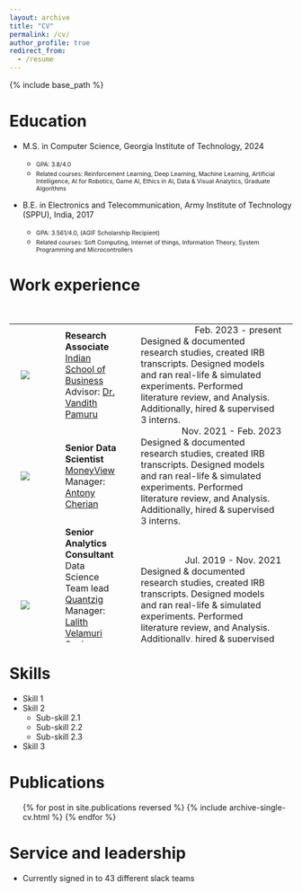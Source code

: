 ```yaml
---
layout: archive
title: "CV"
permalink: /cv/
author_profile: true
redirect_from:
  - /resume
---
```


{% include base_path %}



<script>
    function pressBtn(p) {

      var id_btn=["exp-btn", "pub-btn"], class_btn=["fas fa-plus-square", "fas fa-minus-square"];
      var id_div=["exp-div", "pub-div"], style_div=["height: 300px; overflow: auto;", "height: 400px; overflow: auto;"];

      var btn = document.getElementById(id_btn[p]);
      if(btn.className == class_btn[0]) {
        btn.className = class_btn[1];
        document.getElementById(id_div[p]).style = "";
      }
      else {
        btn.className = class_btn[0];
        document.getElementById(id_div[p]).style = style_div[p];
      }
    }

    function img_hover(e, f) {
      e.setAttribute("src", f);
    }
    function img_unhover(e, f) {
      e.setAttribute("src", f);
    }
</script>



Education
======
* M.S. in Computer Science, Georgia Institute of Technology, 2024
  + <span style="font-size: 0.75em">GPA: 3.8/4.0</span>
  + <span style="font-size: 0.75em">Related courses: Reinforcement Learning, Deep Learning, Machine Learning, Artificial Intelligence, AI for Robotics, Game AI, Ethics in AI, Data & Visual Analytics, Graduate Algorithms</span>
   
* B.E. in Electronics and Telecommunication, Army Institute of Technology (SPPU), India, 2017
  + <span style="font-size: 0.75em">GPA: 3.561/4.0, (AGIF Scholarship Recipient)</span>
  + <span style="font-size: 0.75em">Related courses: Soft Computing, Internet of things, Information Theory, System Programming and Microcontrollers</span>


<!-- adding td
td {
  padding: 0px 20px 0px 20px;
  vertical-align: middle;
}
td.all {
  width: 100%;
}
td.exp-avatar {
  width: 15%;
}
td.exp-description {
  width: 80%;
}
td.pub-avatar {
  width: 30%;
}
td.pub-description {
  width: 65%;
}--> 







Work experience
======
<div style="height: 600px; overflow: auto;" id="exp-div">
  <table><tbody>
    <tr>
      <td style="padding: 0px 20px 0px 20px;vertical-align: middle;width: 15%;">
      <img src="https://www.isb.edu/content/dam/sites/diri/logo.png" />
      </td>
      <td style="padding: 0px 20px 0px 20px;vertical-align: middle;width: 25%;">
      <b>Research Associate</b>
      <br>
      <a href="www.isb.edu" target="_blank">Indian School of Business</a>
      <br>
      Advisor: <a href="https://www.isb.edu/en/research-thought-leadership/faculty/faculty-directory/vandith-pamuru.html">Dr. Vandith Pamuru</a>
      </td>
      <td style="padding: 0px 20px 0px 20px;vertical-align: middle;width: 55%;">
      <span style="float: right;">Feb. 2023 - present</span>
      <br>
      Designed & documented research studies, created IRB transcripts. 
      Designed models and ran real-life & simulated experiments. Performed literature review, and Analysis. Additionally, hired & supervised 3 interns.
      </td>
    </tr>
    <br>
    <tr>
      <td style="padding: 0px 20px 0px 20px;vertical-align: middle;width: 15%;">
      <img src="https://moneyview.in/images/mv-green-logo-v3Compressed.svg" />
      </td>
      <td style="padding: 0px 20px 0px 20px;vertical-align: middle;width: 25%;">
      <b>Senior Data Scientist</b>
      <br>
      <a href="https://moneyview.in/" target="_blank">MoneyView</a>
      <br>
      Manager: <a href="https://in.linkedin.com/in/antony-cherian-66500515">Antony Cherian</a>
      </td>
      <td style="padding: 0px 20px 0px 20px;vertical-align: middle;width: 55%;">
      <span style="float: right;">Nov. 2021 - Feb. 2023</span>
      <br>
      Designed & documented research studies, created IRB transcripts. 
      Designed models and ran real-life & simulated experiments. Performed literature review, and Analysis. Additionally, hired & supervised 3 interns.
      </td>
    </tr>
    <tr>
      <td style="padding: 0px 20px 0px 20px;vertical-align: middle;width: 15%;">
      <img src="https://www.quantzig.com/wp-content/uploads/2024/08/quantzig-logo.svg" />
      </td>
      <td style="padding: 0px 20px 0px 20px;vertical-align: middle;width: 25%;">
      <b>Senior Analytics Consultant</b>
      <br>
      Data Science Team lead
      <br>
      <a href="https://www.quantzig.com/" target="_blank">Quantzig</a>
      <br>
      Manager: <a href="https://in.linkedin.com/in/lalithvelamuri">Lalith Velamuri</a>
      <br>
      Senior-Manager: <a href="https://in.linkedin.com/in/sudarshankl">Sudarshan KL</a>
      </td>
      <td style="padding: 0px 20px 0px 20px;vertical-align: middle;width: 55%;">
      <span style="float: right;">Jul. 2019 - Nov. 2021</span>
      <br>
      Designed & documented research studies, created IRB transcripts. 
      Designed models and ran real-life & simulated experiments. Performed literature review, and Analysis. Additionally, hired & supervised 3 interns.
      </td>
    </tr>
    <tr>
      <td style="padding: 0px 20px 0px 20px;vertical-align: middle;width: 15%;">
      <img src="https://www2.deloitte.com/content/dam/assets/logos/deloitte.svg" />
      </td>
      <td style="padding: 0px 20px 0px 20px;vertical-align: middle;width: 25%;">
      <b></b>
      <br>
      <a href="https://www2.deloitte.com/us/en.html" target="_blank">Deloitte US-India</a>
      <br>
      Manager: <a href="https://in.linkedin.com/in/hema-chikkanna-b53b48aa">Hema Chikkanna</a>
      <br>
      SVP: <a href="https://www.linkedin.com/in/vcbiju">Biju Chacko</a>
      </td>
      <td style="padding: 0px 20px 0px 20px;vertical-align: middle;width: 55%;">
      <span style="float: right;">Jun. 2017 - Jul. 2019</span>
      <br>
      Designed & documented research studies, created IRB transcripts. 
      Designed models and ran real-life & simulated experiments. Performed literature review, and Analysis. Additionally, hired & supervised 3 interns.
      </td>
    </tr>






    
  </tbody></table>
</div>

  
Skills
======
* Skill 1
* Skill 2
  * Sub-skill 2.1
  * Sub-skill 2.2
  * Sub-skill 2.3
* Skill 3

Publications
======
  <ul>{% for post in site.publications reversed %}
    {% include archive-single-cv.html %}
  {% endfor %}</ul>

  
Service and leadership
======
* Currently signed in to 43 different slack teams
